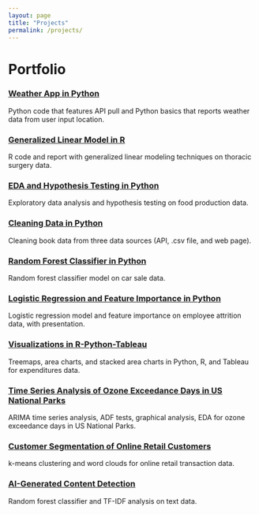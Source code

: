 ```yaml
---
layout: page
title: "Projects"
permalink: /projects/
---
```


# Portfolio

### [Weather App in Python](https://github.com/gilliantatreau/Weather-App-in-Python)
Python code that features API pull and Python basics that reports weather data from user input location. 

### [Generalized Linear Model in R](https://github.com/gilliantatreau/Generalized-Linear-Model-in-R)
R code and report with generalized linear modeling techniques on thoracic surgery data. 

### [EDA and Hypothesis Testing in Python](https://github.com/gilliantatreau/EDA-and-Hypothesis-Testing-in-Python)
Exploratory data analysis and hypothesis testing on food production data. 

### [Cleaning Data in Python](https://github.com/gilliantatreau/Cleaning-Data-in-Python)
Cleaning book data from three data sources (API, .csv file, and web page). 

### [Random Forest Classifier in Python](https://github.com/gilliantatreau/Random-Forest-Classifier-in-Python)
Random forest classifier model on car sale data.

### [Logistic Regression and Feature Importance in Python](https://github.com/gilliantatreau/Logistic-Regression-and-Feature-Importance-in-Python)
Logistic regression model and feature importance on employee attrition data, with presentation. 

### [Visualizations in R-Python-Tableau](https://github.com/gilliantatreau/Visualizations-in-R-Python-Tableau)
Treemaps, area charts, and stacked area charts in Python, R, and Tableau for expenditures data. 

### [Time Series Analysis of Ozone Exceedance Days in US National Parks](https://github.com/gilliantatreau/Time-Series-Analysis-of-Ozone-Exceedance-Days-in-US-National-Parks)
ARIMA time series analysis, ADF tests, graphical analysis, EDA for ozone exceedance days in US National Parks. 

### [Customer Segmentation of Online Retail Customers](https://github.com/gilliantatreau/Customer-Segmentation-of-Online-Retail-Customers-in-Python)
k-means clustering and word clouds for online retail transaction data. 

### [AI-Generated Content Detection](https://github.com/gilliantatreau/AI-Generated-Content-Detection)
Random forest classifier and TF-IDF analysis on text data. 
